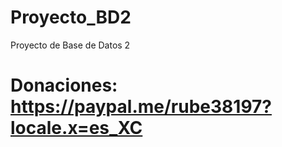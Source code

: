 # Proyecto_BD2
Proyecto de Base de Datos 2
# Donaciones: https://paypal.me/rube38197?locale.x=es_XC
